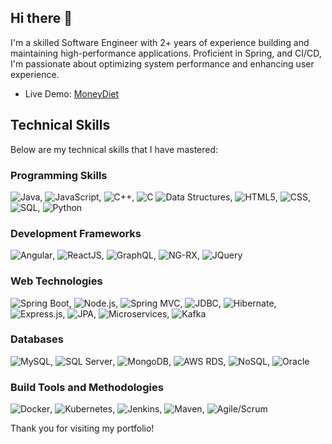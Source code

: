 ## Hi there 👋

I'm a skilled Software Engineer with 2+ years of experience building and maintaining high-performance applications. Proficient in Spring, and CI/CD, I'm passionate about optimizing system performance and enhancing user experience.

- Live Demo: [MoneyDiet](https://moneydiet.vercel.app/)


## Technical Skills

Below are my technical skills that I have mastered:

### Programming Skills
<img src="https://img.shields.io/badge/Java-orange" alt="Java">,
<img src="https://img.shields.io/badge/JavaScript-yellow" alt="JavaScript">,
<img src="https://img.shields.io/badge/C++-lightgrey" alt="C++">,
<img src="https://img.shields.io/badge/C-indigo" alt="C">
<img src="https://img.shields.io/badge/Data%20Structures-lightgrey" alt="Data Structures">,
<img src="https://img.shields.io/badge/HTML5-red" alt="HTML5">,
<img src="https://img.shields.io/badge/CSS-blue" alt="CSS">,
<img src="https://img.shields.io/badge/SQL-blue" alt="SQL">,
<img src="https://img.shields.io/badge/Python-green" alt="Python">

### Development Frameworks
<img src="https://img.shields.io/badge/Angular-red" alt="Angular">,
<img src="https://img.shields.io/badge/ReactJS-blue" alt="ReactJS">,
<img src="https://img.shields.io/badge/GraphQL-purple" alt="GraphQL">,
<img src="https://img.shields.io/badge/NG-RX-red" alt="NG-RX">,
<img src="https://img.shields.io/badge/JQuery-blue" alt="JQuery">

### Web Technologies
<img src="https://img.shields.io/badge/Spring%20Boot-green" alt="Spring Boot">,
<img src="https://img.shields.io/badge/Node.js-green" alt="Node.js">,
<img src="https://img.shields.io/badge/Spring%20MVC-green" alt="Spring MVC">,
<img src="https://img.shields.io/badge/JDBC-lightgrey" alt="JDBC">,
<img src="https://img.shields.io/badge/Hibernate-red" alt="Hibernate">,
<img src="https://img.shields.io/badge/Express.js-lightgrey" alt="Express.js">,
<img src="https://img.shields.io/badge/JPA-red" alt="JPA">,
<img src="https://img.shields.io/badge/Microservices-orange" alt="Microservices">,
<img src="https://img.shields.io/badge/Kafka-black" alt="Kafka">

### Databases
<img src="https://img.shields.io/badge/MySQL-blue" alt="MySQL">,
<img src="https://img.shields.io/badge/SQL%20Server-red" alt="SQL Server">,
<img src="https://img.shields.io/badge/MongoDB-green" alt="MongoDB">,
<img src="https://img.shields.io/badge/AWS%20RDS-orange" alt="AWS RDS">,
<img src="https://img.shields.io/badge/NoSQL-lightgrey" alt="NoSQL">,
<img src="https://img.shields.io/badge/Oracle-red" alt="Oracle">

### Build Tools and Methodologies
<img src="https://img.shields.io/badge/Docker-blue" alt="Docker">,
<img src="https://img.shields.io/badge/Kubernetes-blue" alt="Kubernetes">,
<img src="https://img.shields.io/badge/Jenkins-red" alt="Jenkins">,
<img src="https://img.shields.io/badge/Maven-red" alt="Maven">,
<img src="https://img.shields.io/badge/Agile/Scrum-blue" alt="Agile/Scrum">


Thank you for visiting my portfolio!

<!--
**Latha232/Latha232** is a ✨ _special_ ✨ repository because its `README.md` (this file) appears on your GitHub profile.

Here are some ideas to get you started:

- 🔭 I’m currently working on ...
- 🌱 I’m currently learning ...
- 👯 I’m looking to collaborate on ...
- 🤔 I’m looking for help with ...
- 💬 Ask me about ...
- 📫 How to reach me: ...
- 😄 Pronouns: ...
- ⚡ Fun fact: ...
-->
